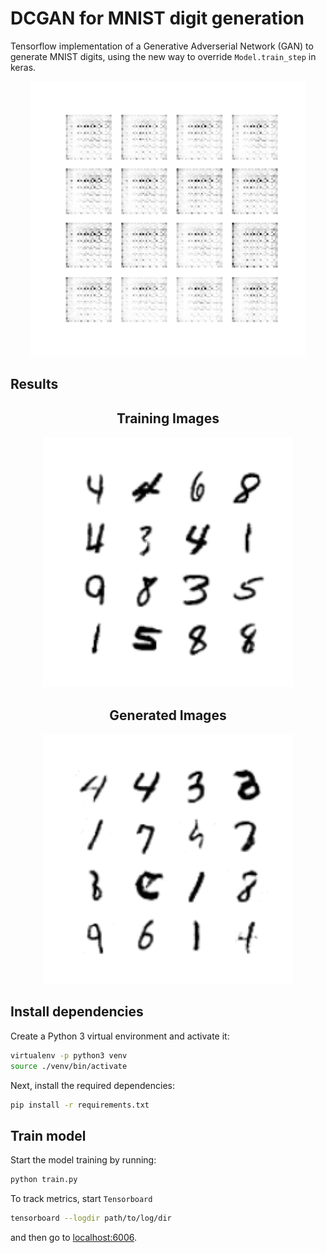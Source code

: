 # DCGAN for MNIST digit generation

Tensorflow implementation of a Generative Adverserial Network (GAN) to
generate MNIST digits, using the new way to override `Model.train_step` in keras.

<p align="center">
    <img src="images/mnist-gan.gif" height="440px">
</p>

## Results

<div align="center">
    <div>
        <h2>Training Images</h2> 
        <img src="images/training_images.png" width="400px"> 
    </div>
    <div>
        <h2>Generated Images</h2> 
        <img src="images/generated_images.png" width="400px">
    </div>
</div>

## Install dependencies

Create a Python 3 virtual environment and activate it:

```bash
virtualenv -p python3 venv
source ./venv/bin/activate
```

Next, install the required dependencies:

```bash
pip install -r requirements.txt
```

## Train model

Start the model training by running:

```bash
python train.py
```

To track metrics, start `Tensorboard`

```bash
tensorboard --logdir path/to/log/dir
```

and then go to [localhost:6006](localhost:6006).
